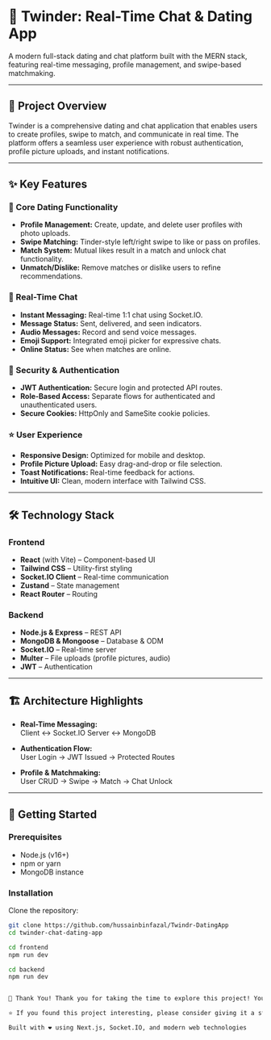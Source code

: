# 💖 Twinder: Real-Time Chat & Dating App

A modern full-stack dating and chat platform built with the MERN stack, featuring real-time messaging, profile management, and swipe-based matchmaking.

---

## 🌟 Project Overview

Twinder is a comprehensive dating and chat application that enables users to create profiles, swipe to match, and communicate in real time. The platform offers a seamless user experience with robust authentication, profile picture uploads, and instant notifications.

---

## ✨ Key Features

### 🎯 Core Dating Functionality
- **Profile Management:** Create, update, and delete user profiles with photo uploads.
- **Swipe Matching:** Tinder-style left/right swipe to like or pass on profiles.
- **Match System:** Mutual likes result in a match and unlock chat functionality.
- **Unmatch/Dislike:** Remove matches or dislike users to refine recommendations.

### 💬 Real-Time Chat
- **Instant Messaging:** Real-time 1:1 chat using Socket.IO.
- **Message Status:** Sent, delivered, and seen indicators.
- **Audio Messages:** Record and send voice messages.
- **Emoji Support:** Integrated emoji picker for expressive chats.
- **Online Status:** See when matches are online.

### 🔐 Security & Authentication
- **JWT Authentication:** Secure login and protected API routes.
- **Role-Based Access:** Separate flows for authenticated and unauthenticated users.
- **Secure Cookies:** HttpOnly and SameSite cookie policies.

### ⭐ User Experience
- **Responsive Design:** Optimized for mobile and desktop.
- **Profile Picture Upload:** Easy drag-and-drop or file selection.
- **Toast Notifications:** Real-time feedback for actions.
- **Intuitive UI:** Clean, modern interface with Tailwind CSS.

---

## 🛠️ Technology Stack

### Frontend
- **React** (with Vite) – Component-based UI
- **Tailwind CSS** – Utility-first styling
- **Socket.IO Client** – Real-time communication
- **Zustand** – State management
- **React Router** – Routing

### Backend
- **Node.js & Express** – REST API
- **MongoDB & Mongoose** – Database & ODM
- **Socket.IO** – Real-time server
- **Multer** – File uploads (profile pictures, audio)
- **JWT** – Authentication

---

## 🏗️ Architecture Highlights

- **Real-Time Messaging:**  
  Client ↔ Socket.IO Server ↔ MongoDB

- **Authentication Flow:**  
  User Login → JWT Issued → Protected Routes

- **Profile & Matchmaking:**  
  User CRUD → Swipe → Match → Chat Unlock

---

## 🚀 Getting Started

### Prerequisites
- Node.js (v16+)
- npm or yarn
- MongoDB instance

### Installation

Clone the repository:
```sh
git clone https://github.com/hussainbinfazal/Twindr-DatingApp
cd twinder-chat-dating-app

cd frontend
npm run dev

cd backend
npm run dev


🙏 Thank You! Thank you for taking the time to explore this project! Your interest in my work means a lot. I hope this Chat app platfor demonstrates my passion for creating innovative solutions and my commitment to clean, scalable code.

⭐ If you found this project interesting, please consider giving it a star!

Built with ❤️ using Next.js, Socket.IO, and modern web technologies